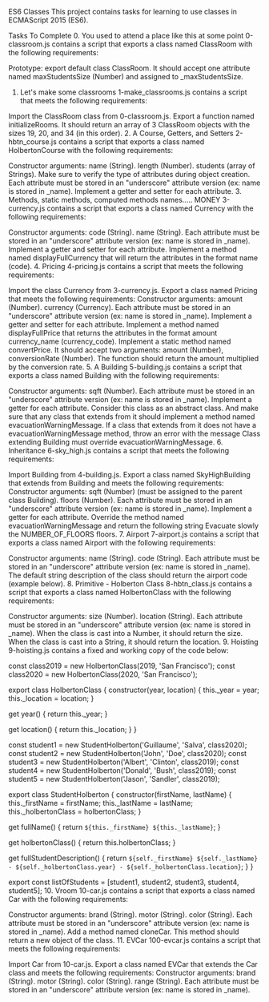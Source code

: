 ES6 Classes
This project contains tasks for learning to use classes in ECMAScript 2015 (ES6).

Tasks To Complete
 0. You used to attend a place like this at some point
0-classroom.js contains a script that exports a class named ClassRoom with the following requirements:

Prototype: export default class ClassRoom.
It should accept one attribute named maxStudentsSize (Number) and assigned to _maxStudentsSize.
 1. Let's make some classrooms
1-make_classrooms.js contains a script that meets the following requirements:

Import the ClassRoom class from 0-classroom.js.
Export a function named initializeRooms. It should return an array of 3 ClassRoom objects with the sizes 19, 20, and 34 (in this order).
 2. A Course, Getters, and Setters
2-hbtn_course.js contains a script that exports a class named HolbertonCourse with the following requirements:

Constructor arguments:
name (String).
length (Number).
students (array of Strings).
Make sure to verify the type of attributes during object creation.
Each attribute must be stored in an "underscore" attribute version (ex: name is stored in _name).
Implement a getter and setter for each attribute.
 3. Methods, static methods, computed methods names..... MONEY
3-currency.js contains a script that exports a class named Currency with the following requirements:

Constructor arguments:
code (String).
name (String).
Each attribute must be stored in an "underscore" attribute version (ex: name is stored in _name).
Implement a getter and setter for each attribute.
Implement a method named displayFullCurrency that will return the attributes in the format name (code).
 4. Pricing
4-pricing.js contains a script that meets the following requirements:

Import the class Currency from 3-currency.js.
Export a class named Pricing that meets the following requirements:
Constructor arguments:
amount (Number).
currency (Currency).
Each attribute must be stored in an "underscore" attribute version (ex: name is stored in _name).
Implement a getter and setter for each attribute.
Implement a method named displayFullPrice that returns the attributes in the format amount currency_name (currency_code).
Implement a static method named convertPrice. It should accept two arguments: amount (Number), conversionRate (Number). The function should return the amount multiplied by the conversion rate.
 5. A Building
5-building.js contains a script that exports a class named Building with the following requirements:

Constructor arguments:
sqft (Number).
Each attribute must be stored in an "underscore" attribute version (ex: name is stored in _name).
Implement a getter for each attribute.
Consider this class as an abstract class. And make sure that any class that extends from it should implement a method named evacuationWarningMessage.
If a class that extends from it does not have a evacuationWarningMessage method, throw an error with the message Class extending Building must override evacuationWarningMessage.
 6. Inheritance
6-sky_high.js contains a script that meets the following requirements:

Import Building from 4-building.js.
Export a class named SkyHighBuilding that extends from Building and meets the following requirements:
Constructor arguments:
sqft (Number) (must be assigned to the parent class Building).
floors (Number).
Each attribute must be stored in an "underscore" attribute version (ex: name is stored in _name).
Implement a getter for each attribute.
Override the method named evacuationWarningMessage and return the following string Evacuate slowly the NUMBER_OF_FLOORS floors.
 7. Airport
7-airport.js contains a script that exports a class named Airport with the following requirements:

Constructor arguments:
name (String).
code (String).
Each attribute must be stored in an "underscore" attribute version (ex: name is stored in _name).
The default string description of the class should return the airport code (example below).
 8. Primitive - Holberton Class
8-hbtn_class.js contains a script that exports a class named HolbertonClass with the following requirements:

Constructor arguments:
size (Number).
location (String).
Each attribute must be stored in an "underscore" attribute version (ex: name is stored in _name).
When the class is cast into a Number, it should return the size.
When the class is cast into a String, it should return the location.
 9. Hoisting
9-hoisting.js contains a fixed and working copy of the code below:

const class2019 = new HolbertonClass(2019, 'San Francisco');
const class2020 = new HolbertonClass(2020, 'San Francisco');

export class HolbertonClass {
  constructor(year, location) {
    this._year = year;
    this._location = location;
  }

  get year() {
    return this._year;
  }

  get location() {
    return this._location;
  }
}

const student1 = new StudentHolberton('Guillaume', 'Salva', class2020);
const student2 = new StudentHolberton('John', 'Doe', class2020);
const student3 = new StudentHolberton('Albert', 'Clinton', class2019);
const student4 = new StudentHolberton('Donald', 'Bush', class2019);
const student5 = new StudentHolberton('Jason', 'Sandler', class2019);

export class StudentHolberton {
  constructor(firstName, lastName) {
    this._firstName = firstName;
    this._lastName = lastName;
    this._holbertonClass = holbertonClass;
  }

  get fullName() {
    return `${this._firstName} ${this._lastName}`;
  }

  get holbertonClass() {
    return this.holbertonClass;
  }

  get fullStudentDescription() {
    return `${self._firstName} ${self._lastName} - ${self._holbertonClass.year} - ${self._holbertonClass.location}`;
  }
}


export const listOfStudents = [student1, student2, student3, student4, student5];
 10. Vroom
10-car.js contains a script that exports a class named Car with the following requirements:

Constructor arguments:
brand (String).
motor (String).
color (String).
Each attribute must be stored in an "underscore" attribute version (ex: name is stored in _name).
Add a method named cloneCar. This method should return a new object of the class.
 11. EVCar
100-evcar.js contains a script that meets the following requirements:

Import Car from 10-car.js.
Export a class named EVCar that extends the Car class and meets the following requirements:
Constructor arguments:
brand (String).
motor (String).
color (String).
range (String).
Each attribute must be stored in an "underscore" attribute version (ex: name is stored in _name).

